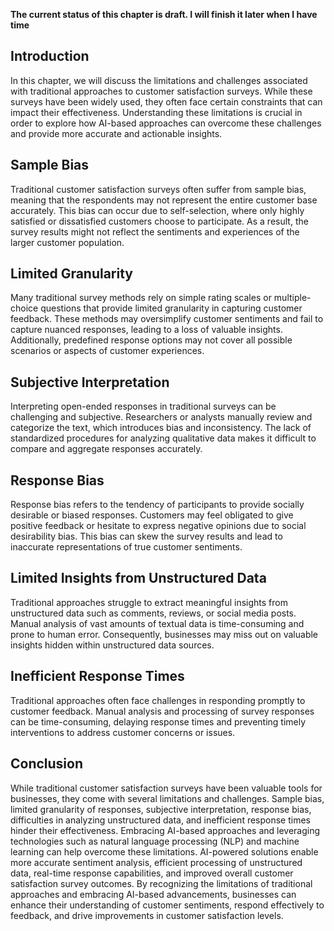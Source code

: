 **The current status of this chapter is draft. I will finish it later when I have time**

Introduction
------------

In this chapter, we will discuss the limitations and challenges associated with traditional approaches to customer satisfaction surveys. While these surveys have been widely used, they often face certain constraints that can impact their effectiveness. Understanding these limitations is crucial in order to explore how AI-based approaches can overcome these challenges and provide more accurate and actionable insights.

Sample Bias
-----------

Traditional customer satisfaction surveys often suffer from sample bias, meaning that the respondents may not represent the entire customer base accurately. This bias can occur due to self-selection, where only highly satisfied or dissatisfied customers choose to participate. As a result, the survey results might not reflect the sentiments and experiences of the larger customer population.

Limited Granularity
-------------------

Many traditional survey methods rely on simple rating scales or multiple-choice questions that provide limited granularity in capturing customer feedback. These methods may oversimplify customer sentiments and fail to capture nuanced responses, leading to a loss of valuable insights. Additionally, predefined response options may not cover all possible scenarios or aspects of customer experiences.

Subjective Interpretation
-------------------------

Interpreting open-ended responses in traditional surveys can be challenging and subjective. Researchers or analysts manually review and categorize the text, which introduces bias and inconsistency. The lack of standardized procedures for analyzing qualitative data makes it difficult to compare and aggregate responses accurately.

Response Bias
-------------

Response bias refers to the tendency of participants to provide socially desirable or biased responses. Customers may feel obligated to give positive feedback or hesitate to express negative opinions due to social desirability bias. This bias can skew the survey results and lead to inaccurate representations of true customer sentiments.

Limited Insights from Unstructured Data
---------------------------------------

Traditional approaches struggle to extract meaningful insights from unstructured data such as comments, reviews, or social media posts. Manual analysis of vast amounts of textual data is time-consuming and prone to human error. Consequently, businesses may miss out on valuable insights hidden within unstructured data sources.

Inefficient Response Times
--------------------------

Traditional approaches often face challenges in responding promptly to customer feedback. Manual analysis and processing of survey responses can be time-consuming, delaying response times and preventing timely interventions to address customer concerns or issues.

Conclusion
----------

While traditional customer satisfaction surveys have been valuable tools for businesses, they come with several limitations and challenges. Sample bias, limited granularity of responses, subjective interpretation, response bias, difficulties in analyzing unstructured data, and inefficient response times hinder their effectiveness. Embracing AI-based approaches and leveraging technologies such as natural language processing (NLP) and machine learning can help overcome these limitations. AI-powered solutions enable more accurate sentiment analysis, efficient processing of unstructured data, real-time response capabilities, and improved overall customer satisfaction survey outcomes. By recognizing the limitations of traditional approaches and embracing AI-based advancements, businesses can enhance their understanding of customer sentiments, respond effectively to feedback, and drive improvements in customer satisfaction levels.
